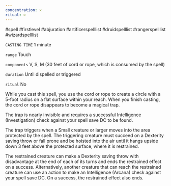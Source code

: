 ```yaml
---
concentration: 𐄂
ritual: 𐄂
---
```

#spell #firstlevel #abjuration #artificerspelllist #druidspelllist #rangerspelllist #wizardspelllist

`CASTING TIME`
1 minute

`range`
Touch

`components`
V, S, M (30 feet of cord or rope, which is consumed by the spell)

`duration`
Until dispelled or triggered

`ritual`
No

While you cast this spell, you use the cord or rope to create a circle with a 5-foot radius on a flat surface within your reach. When you finish casting, the cord or rope disappears to become a magical trap.

The trap is nearly invisible and requires a successful Intelligence (Investigation) check against your spell save DC to be found.

The trap triggers when a Small creature or larger moves into the area protected by the spell. The triggering creature must succeed on a Dexterity saving throw or fall prone and be hoisted into the air until it hangs upside down 3 feet above the protected surface, where it is restrained.

The restrained creature can make a Dexterity saving throw with disadvantage at the end of each of its turns and ends the restrained effect on a success. Alternatively, another creature that can reach the restrained creature can use an action to make an Intelligence (Arcana) check against your spell save DC. On a success, the restrained effect also ends.